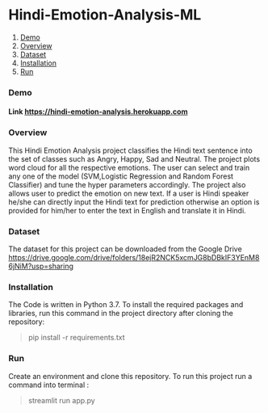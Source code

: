 # Hindi-Emotion-Analysis-ML

1. [ Demo ](#demo)
2. [ Overview ](#overview)
3. [ Dataset ](#data)
3. [ Installation](#install)
4. [ Run ](#run)
<a name="demo"></a>
### Demo
#### Link https://hindi-emotion-analysis.herokuapp.com

<a name="overview"></a>
### Overview
This Hindi Emotion Analysis project classifies the Hindi text sentence into the set of classes such as Angry, Happy, Sad and Neutral. 
The project plots word cloud for all the respective emotions. The user can select and train any one of the model (SVM,Logistic Regression and Random Forest Classifier) and tune the hyper parameters accordingly. 
The project also allows user to predict the emotion on new text. If a user is Hindi speaker he/she can directly input the Hindi text for prediction otherwise an option is provided for him/her to enter the text in English and translate it in Hindi.

<a name="data"></a>
### Dataset
The dataset for this project can be downloaded from the Google Drive https://drive.google.com/drive/folders/18ejR2NCK5xcmJG8bDBkIF3YEnM86jNiM?usp=sharing


<a name="install"></a>
### Installation

The Code is written in Python 3.7. To install the required packages and libraries, run this command in the project directory after cloning the repository:

> pip install -r requirements.txt

<a name="run" > </a>
### Run

Create an environment and clone this repository. To run this project run a command into terminal :

> streamlit run app.py


